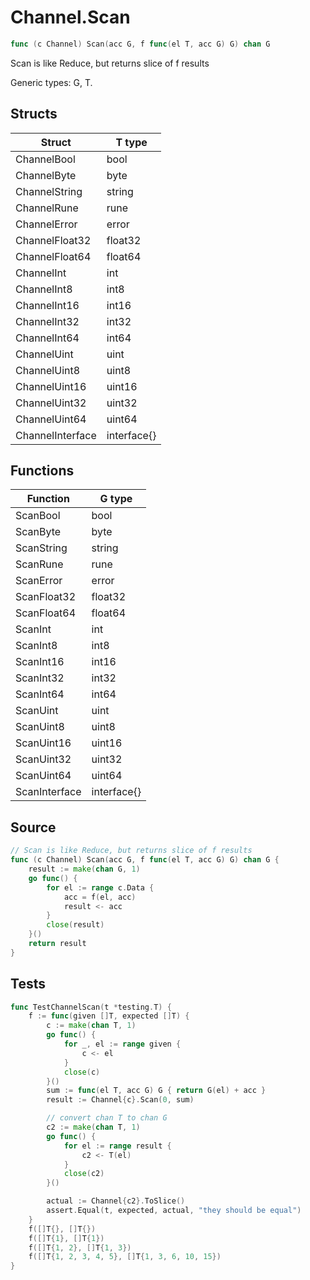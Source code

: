 # Channel.Scan

```go
func (c Channel) Scan(acc G, f func(el T, acc G) G) chan G
```

Scan is like Reduce, but returns slice of f results

Generic types: G, T.

## Structs

| Struct | T type |
| ------ | ------ |
| ChannelBool | bool |
| ChannelByte | byte |
| ChannelString | string |
| ChannelRune | rune |
| ChannelError | error |
| ChannelFloat32 | float32 |
| ChannelFloat64 | float64 |
| ChannelInt | int |
| ChannelInt8 | int8 |
| ChannelInt16 | int16 |
| ChannelInt32 | int32 |
| ChannelInt64 | int64 |
| ChannelUint | uint |
| ChannelUint8 | uint8 |
| ChannelUint16 | uint16 |
| ChannelUint32 | uint32 |
| ChannelUint64 | uint64 |
| ChannelInterface | interface{} |

## Functions

| Function | G type |
| -------- | ------ |
| ScanBool | bool |
| ScanByte | byte |
| ScanString | string |
| ScanRune | rune |
| ScanError | error |
| ScanFloat32 | float32 |
| ScanFloat64 | float64 |
| ScanInt | int |
| ScanInt8 | int8 |
| ScanInt16 | int16 |
| ScanInt32 | int32 |
| ScanInt64 | int64 |
| ScanUint | uint |
| ScanUint8 | uint8 |
| ScanUint16 | uint16 |
| ScanUint32 | uint32 |
| ScanUint64 | uint64 |
| ScanInterface | interface{} |

## Source

```go
// Scan is like Reduce, but returns slice of f results
func (c Channel) Scan(acc G, f func(el T, acc G) G) chan G {
	result := make(chan G, 1)
	go func() {
		for el := range c.Data {
			acc = f(el, acc)
			result <- acc
		}
		close(result)
	}()
	return result
}
```

## Tests

```go
func TestChannelScan(t *testing.T) {
	f := func(given []T, expected []T) {
		c := make(chan T, 1)
		go func() {
			for _, el := range given {
				c <- el
			}
			close(c)
		}()
		sum := func(el T, acc G) G { return G(el) + acc }
		result := Channel{c}.Scan(0, sum)

		// convert chan T to chan G
		c2 := make(chan T, 1)
		go func() {
			for el := range result {
				c2 <- T(el)
			}
			close(c2)
		}()

		actual := Channel{c2}.ToSlice()
		assert.Equal(t, expected, actual, "they should be equal")
	}
	f([]T{}, []T{})
	f([]T{1}, []T{1})
	f([]T{1, 2}, []T{1, 3})
	f([]T{1, 2, 3, 4, 5}, []T{1, 3, 6, 10, 15})
}
```